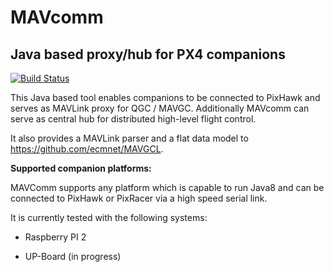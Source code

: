 # MAVcomm

## Java based proxy/hub for PX4 companions

[![Build Status](https://travis-ci.org/ecmnet/MAVComm.svg?branch=master)](https://travis-ci.org/ecmnet/MAVComm) 

This Java based tool enables companions to be connected to PixHawk and serves as MAVLink proxy for QGC / MAVGC. Additionally MAVcomm can serve as central hub for distributed high-level flight control. 

It also provides a MAVLink parser and a flat data model to https://github.com/ecmnet/MAVGCL.

**Supported companion platforms:**

MAVComm supports any platform which is capable to run Java8 and can be connected to PixHawk or PixRacer via a high speed serial link. 

It is currently tested with the following systems:

- Raspberry PI 2

- UP-Board (in progress)
